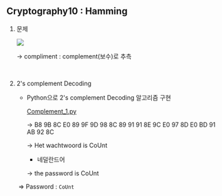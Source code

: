 ## Cryptography10 : Hamming



1. 문제

   ![](C:\Users\YONGHA.LEE\AppData\Roaming\Typora\typora-user-images\1588425035959.png)
   
   → compliment : complement(보수)로 추측

<br>

2. 2's complement Decoding

   - Python으로 2's complement Decoding 알고리즘 구현
   
     [Complement_1.py]()
   
     → B8 9B 8C E0 89 9F 9D 98 8C 89 91 91 8E 9C E0 97 8D E0 BD 91 AB 92 8C
   
     → Het wachtwoord is CoUnt
   
     	- 네덜란드어
   
     → the password is CoUnt
   
   ​	⇒ Password : `CoUnt`